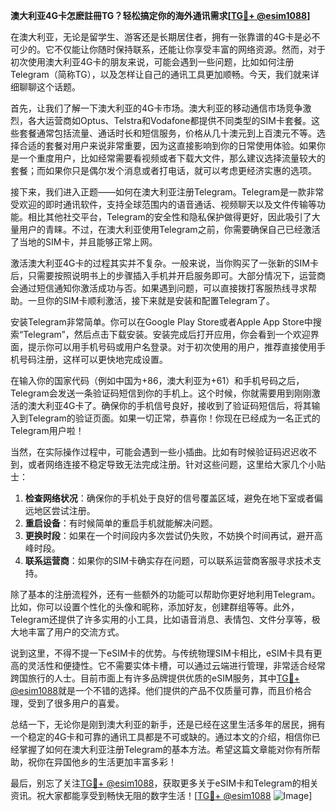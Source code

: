 **澳大利亚4G卡怎麽註冊TG？轻松搞定你的海外通讯需求[[TG💪+ @esim1088](https://t.me/s/esim1088)]**

在澳大利亚，无论是留学生、游客还是长期居住者，拥有一张靠谱的4G卡是必不可少的。它不仅能让你随时保持联系，还能让你享受丰富的网络资源。然而，对于初次使用澳大利亚4G卡的朋友来说，可能会遇到一些问题，比如如何注册Telegram（简称TG），以及怎样让自己的通讯工具更加顺畅。今天，我们就来详细聊聊这个话题。

首先，让我们了解一下澳大利亚的4G卡市场。澳大利亚的移动通信市场竞争激烈，各大运营商如Optus、Telstra和Vodafone都提供不同类型的SIM卡套餐。这些套餐通常包括流量、通话时长和短信服务，价格从几十澳元到上百澳元不等。选择合适的套餐对用户来说非常重要，因为这直接影响到你的日常使用体验。如果你是一个重度用户，比如经常需要看视频或者下载大文件，那么建议选择流量较大的套餐；而如果你只是偶尔发个消息或者打电话，就可以考虑更经济实惠的选项。

接下来，我们进入正题——如何在澳大利亚注册Telegram。Telegram是一款非常受欢迎的即时通讯软件，支持全球范围内的语音通话、视频聊天以及文件传输等功能。相比其他社交平台，Telegram的安全性和隐私保护做得更好，因此吸引了大量用户的青睐。不过，在澳大利亚使用Telegram之前，你需要确保自己已经激活了当地的SIM卡，并且能够正常上网。

激活澳大利亚4G卡的过程其实并不复杂。一般来说，当你购买了一张新的SIM卡后，只需要按照说明书上的步骤插入手机并开启服务即可。大部分情况下，运营商会通过短信通知你激活成功与否。如果遇到问题，可以直接拨打客服热线寻求帮助。一旦你的SIM卡顺利激活，接下来就是安装和配置Telegram了。

安装Telegram非常简单。你可以在Google Play Store或者Apple App Store中搜索“Telegram”，然后点击下载安装。安装完成后打开应用，你会看到一个欢迎界面，提示你可以用手机号码或用户名登录。对于初次使用的用户，推荐直接使用手机号码注册，这样可以更快地完成设置。

在输入你的国家代码（例如中国为+86，澳大利亚为+61）和手机号码之后，Telegram会发送一条验证码短信到你的手机上。这个时候，你就需要用到刚刚激活的澳大利亚4G卡了。确保你的手机信号良好，接收到了验证码短信后，将其输入到Telegram的验证页面。如果一切正常，恭喜你！你现在已经成为一名正式的Telegram用户啦！

当然，在实际操作过程中，可能会遇到一些小插曲。比如有时候验证码迟迟收不到，或者网络连接不稳定导致无法完成注册。针对这些问题，这里给大家几个小贴士：

1. **检查网络状况**：确保你的手机处于良好的信号覆盖区域，避免在地下室或者偏远地区尝试注册。
2. **重启设备**：有时候简单的重启手机就能解决问题。
3. **更换时段**：如果在一个时间段内多次尝试仍失败，不妨换个时间再试，避开高峰时段。
4. **联系运营商**：如果你的SIM卡确实存在问题，可以联系运营商客服寻求技术支持。

除了基本的注册流程外，还有一些额外的功能可以帮助你更好地利用Telegram。比如，你可以设置个性化的头像和昵称，添加好友，创建群组等等。此外，Telegram还提供了许多实用的小工具，比如语音消息、表情包、文件分享等，极大地丰富了用户的交流方式。

说到这里，不得不提一下eSIM卡的优势。与传统物理SIM卡相比，eSIM卡具有更高的灵活性和便捷性。它不需要实体卡槽，可以通过云端进行管理，非常适合经常跨国旅行的人士。目前市面上有许多品牌提供优质的eSIM服务，其中[TG💪+ @esim1088](https://t.me/s/esim1088)就是一个不错的选择。他们提供的产品不仅质量可靠，而且价格合理，受到了很多用户的喜爱。

总结一下，无论你是刚到澳大利亚的新手，还是已经在这里生活多年的居民，拥有一个稳定的4G卡和可靠的通讯工具都是不可或缺的。通过本文的介绍，相信你已经掌握了如何在澳大利亚注册Telegram的基本方法。希望这篇文章能对你有所帮助，祝你在异国他乡的生活更加丰富多彩！

最后，别忘了关注[TG💪+ @esim1088](https://t.me/s/esim1088)，获取更多关于eSIM卡和Telegram的相关资讯。祝大家都能享受到畅快无阻的数字生活！[[TG💪+ @esim1088](https://t.me/s/esim1088) ![Image](https://i.postimg.cc/4NQfJmqS/Snipaste-2025-05-13-00-14-12.png)]